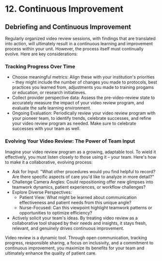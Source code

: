 # 12. Continuous Improvement

## Debriefing and Continuous Improvement

Regularly organized video review sessions, with findings that are translated into action, will ultimately result in a continuous learning and improvement process within your unit. However, the process itself must continually evolve. Here are key considerations:

### Tracking Progress Over Time

* Choose meaningful metrics: Align these with your institution's priorities – they might include the number of changes you made to protocols, best practices you learned from, adjustments you made to training progams or education, or research initiatieves.&#x20;
* Collect provider perspective data: Assess the pre-video-review state to accurately measure the impact of your video review program, and evaluate the safe learning environment.&#x20;
* Ongoing Evaluation: Periodically review your video review program with your pioneer team, to identify trends, celebrate successes, and refine your video review program as needed. Make sure to celebrate successes with your team as well.&#x20;

### Evolving Your Video Review: The Power of Team Input

Imagine your video review program as a growing, adaptable tool. To wield it effectively, you must listen closely to those using it – your team. Here's how to make it a collaborative, evolving process:

* Ask for Input: "What other procedures would you find helpful to record? Are there specific aspects of care you'd like to analyze in more detail?"
* Challenge Camera Angles: Could repositioning offer new glimpses into teamwork dynamics, patient experiences, or workflow challenges?
* Explore Diverse Perspectives:
  * Patient View: What might be learned about communication effectiveness and patient needs from this unique angle?
  * Nurse-Focused: Can this viewpoint highlight teamwork patterns or opportunities to optimize efficiency?
* Actively solicit your team's ideas. By treating video review as a collaborative tool shaped by their needs and insights, it stays fresh, relevant, and genuinely drives continuous improvement.

Video review is a dynamic tool. Through open communication, tracking progress, responsible sharing, a focus on inclusivity, and a commitment to continuous improvement, you maximize its benefits for your team and ultimately enhance the quality of patient care.
